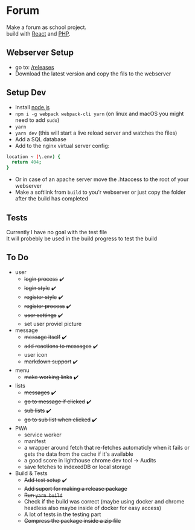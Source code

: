 # Forum
Make a forum as school project.  
build with [React](https://reactjs.org/) and [PHP](http://www.php.net/).  

## Webserver Setup
- go to: [/releases](https://github.com/mjarkk/forum/releases)
- Download the latest version and copy the fils to the webserver

## Setup Dev
- Install [node.js](https://nodejs.org/en/)
- `npm i -g webpack webpack-cli yarn` (on linux and macOS you might need to add `sudo`)
- `yarn`
- `yarn dev` (this will start a live reload server and watches the files)
- Add a SQL database 
- Add to the nginx virtual server config:  
```BASH
location ~ (\.env) { 
  return 404;
}
```  
- Or in case of an apache server move the .htaccess to the root of your webserver
- Make a softlink from `build` to you'r webserver or just copy the folder after the build has completed

## Tests
Currently I have no goal with the test file  
It will probebly be used in the build progress to test the build

## To Do
- user
  - ~~login process~~ :heavy_check_mark:
  - ~~login style~~ :heavy_check_mark:
  - ~~register style~~ :heavy_check_mark:
  - ~~register process~~ :heavy_check_mark:
  - ~~user settings~~ :heavy_check_mark:
  - set user proviel picture
- message
  - ~~message itself~~ :heavy_check_mark:
  - ~~add reactions to messages~~ :heavy_check_mark:
  - user icon
  - ~~markdown support~~ :heavy_check_mark:
- menu
  - ~~make working links~~ :heavy_check_mark:
- lists
  - ~~messages~~ :heavy_check_mark:
  - ~~go to message if clicked~~ :heavy_check_mark:
  - ~~sub lists~~ :heavy_check_mark:
  - ~~go to sub list when clicked~~ :heavy_check_mark:
- PWA
  - service worker
  - manifest
  - a wrapper around fetch that re-fetches automaticly when it fails or gets the data from the cache if it's available
  - a good score in lighthouse chrome dev tool -> Audits 
  - save fetches to indexedDB or local storage
- Build & Tests
  - ~~Add test setup~~ :heavy_check_mark:
  - ~~Add suport for making a release package~~
  - ~~Run `yarn build`~~
  - Check if the build was correct (maybe using docker and chrome headless also maybe inside of docker for easy access)
  - A lot of tests in the testing part
  - ~~Compress the package inside a zip file~~
